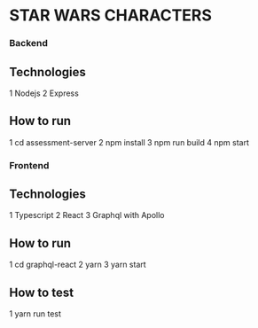 <h1>STAR WARS CHARACTERS</h1>


### Backend

## Technologies
1 Nodejs
2 Express

## How to run
1 cd assessment-server
2 npm install
3 npm run build
4 npm start


### Frontend

## Technologies
1 Typescript
2 React
3 Graphql with Apollo

## How to run

1 cd graphql-react
2 yarn
3 yarn start

## How to test

1 yarn run test

